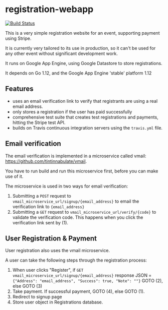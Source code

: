 # registration-webapp

[![Build Status](https://travis-ci.org/tintinnabulate/registration-webapp.svg?branch=master)](https://travis-ci.org/tintinnabulate/registration-webapp)

This is a very simple registration website for an event, supporting payment using Stripe.

It is currently very tailored to its use in production, so it can't be used for any other event without significant development work.

It runs on Google App Engine, using Google Datastore to store registrations.

It depends on Go 1.12, and the Google App Engine 'stable' platform 1.12

## Features

* uses an email verification link to verify that registrants are using a real email address.
* only stores a registration if the user has paid successfully
* comprehensive test suite that creates test registrations and payments, hitting the Stripe test API.
* builds on Travis continuous integration servers using the `travis.yml` file.

## Email verification

The email verification is implemented in a microservice called vmail: <https://github.com/tintinnabulate/vmail>.

You have to run build and run this microservice first, before you can make use of it.

The microservice is used in two ways for email verification:

1. Submitting a `POST` request to `vmail_microservice_url/signup/{email_address}` to email the verification link to `{email_address}`
2. Submitting a `GET` request to `vmail_microservice_url/verify/{code}` to validate the verification code. This happens when you click the verification link sent by (1).

## User Registration & Payment

User registration also uses the vmail microservice.

A user can take the following steps through the registration process:

1. When user clicks "Register", if `GET vmail_microservice_url/signup/{email_address}` response JSON = `{"Address": "email_address", "Success": true, "Note": ""}` GOTO (2), else GOTO (3)
2. Take payment. If successful payment, GOTO (4), else GOTO (1).
3. Redirect to signup page
4. Store user object in Registrations database.
